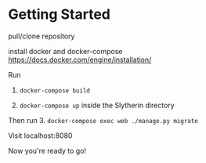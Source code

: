 # Getting Started 

pull/clone repository

install docker and docker-compose https://docs.docker.com/engine/installation/

Run
1. `docker-compose build`

2. `docker-compose up`
inside the Slytherin directory

Then run 
3. `docker-compose exec web ./manage.py migrate`

Visit localhost:8080

Now you're ready to go!
